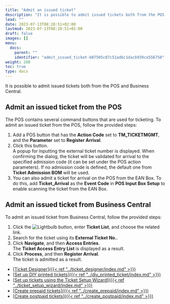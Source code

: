 ```yaml
---
title: "Admit an issued ticket"
description: "It is possible to admit issued tickets both from the POS and Business Central. Read this guide to learn more."
lead: ""
date: 2023-07-13T08:28:51+02:00
lastmod: 2023-07-13T08:28:51+02:00
draft: false
images: []
menu:
  docs:
    parent: ""
    identifier: "admit_issued_ticket-b07505c87c51ad6c1dacb939ce556758"
weight: 288
toc: true
type: docs
---
```


It is possible to admit issued tickets both from the POS and Business Central. 

## Admit an issued ticket from the POS

The POS contains several command buttons that are used for ticketing. To admit an issued ticket from the POS, follow the provided steps: 

1. Add a POS button that has the **Action Code** set to **TM_TICKETMGMT**, and the **Parameter** set to **Register Arrival**. 
2. Click this button.    
   A popup for inputting the external ticket number is displayed. When confirming the dialog, the ticket will be validated for arrival to the specified admission code (it can be set under the POS action parameters). If no admission code is defined, the default one from **Ticket Admission BOM** will be used. 
3. You can also admit a ticket for arrival on the POS from the EAN Box. To do this, add **Ticket_Arrival** as the **Event Code** in **POS Input Box Setup** to enable scanning the ticket from the EAN Box. 

## Admit an issued ticket from Business Central

To admit an issued ticket from Business Central, follow the provided steps: 

1. Click the ![Lightbulb](Lightbulb_icon.PNG) button, enter **Ticket List**, and choose the related link.   
2. Search for the ticket using its **External Ticket No.**.
3. Click **Navigate**, and then **Access Entries**.    
   The **Ticket Access Entry List** is displayed as a result.
4. Click **Process**, and then **Register Arrival**.   
   The ticket is admitted as a result.

- [<ins>Ticket Designer<ins>]({{< ref "../ticket_designer/index.md" >}})
- [<ins>Set up DIY printed tickets<ins>]({{< ref "../diy_printed_ticket/index.md" >}})
- [<ins>Set up tickets using the Ticket Setup Wizard<ins>]({{< ref "../ticket_setup_wizard/index.md" >}})
- [<ins>Create prepaid tickets<ins>]({{< ref "../create_prepaid/index.md" >}})
- [<ins>Create postpaid tickets<ins>]({{< ref "../create_postpaid/index.md" >}})